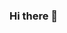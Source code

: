 ### Hi there 👋

<!--
**eimakoto/eimakoto** is a ✨ _special_ ✨ repository because its `README.md` (this file) appears on your GitHub profile.

Here are some ideas to get you started:

- 🔭 I’m currently working on my homework
- 🌱 I’m currently learning how to use git
- 👯 I’m looking to collaborate on my classmates
- 🤔 I’m looking for help with the Internate
- 💬 Ask me about ...
- 📫 How to reach me: 13737243268
- 😄 Pronouns: ...
- ⚡ Fun fact: ...
-->
